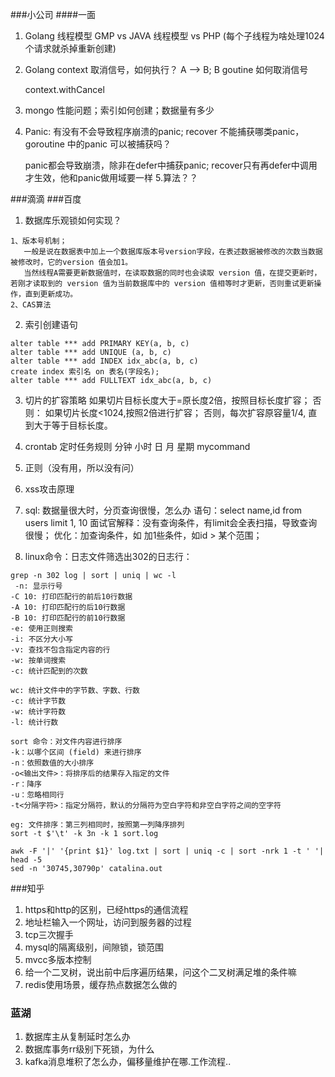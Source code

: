 ###小公司
####一面
1. Golang 线程模型 GMP  vs JAVA 线程模型 vs PHP (每个子线程为啥处理1024个请求就杀掉重新创建)
2. Golang context 取消信号，如何执行？ A —> B;  B goutine 如何取消信号


    context.withCancel
3. mongo 性能问题；索引如何创建；数据量有多少
4. Panic: 有没有不会导致程序崩溃的panic; recover 不能捕获哪类panic， goroutine 中的panic 可以被捕获吗？
   

    panic都会导致崩溃，除非在defer中捕获panic; recover只有再defer中调用才生效，他和panic做用域要一样
5.算法？？

###滴滴
###百度
1. 数据库乐观锁如何实现？
```bigquery
1、版本号机制；
   一般是说在数据表中加上一个数据库版本号version字段，在表述数据被修改的次数当数据被修改时，它的version 值会加1。
   当然线程A需要更新数据值时，在读取数据的同时也会读取 version 值，在提交更新时，若刚才读取到的 version 值为当前数据库中的 version 值相等时才更新，否则重试更新操作，直到更新成功。
2、CAS算法

```

2. 索引创建语句
```bigquery
alter table *** add PRIMARY KEY(a, b, c)
alter table *** add UNIQUE (a, b, c)
alter table *** add INDEX idx_abc(a, b, c)
create index 索引名 on 表名(字段名);
alter table *** add FULLTEXT idx_abc(a, b, c)
```
3. 切片的扩容策略
   如果切片目标长度大于=原长度2倍，按照目标长度扩容；
   否则：
   如果切片长度<1024,按照2倍进行扩容；
   否则，每次扩容原容量1/4, 直到大于等于目标长度。

4. crontab 定时任务规则
   分钟 小时 日 月 星期 mycommand

5. 正则（没有用，所以没有问）
6. xss攻击原理
7. sql: 数据量很大时，分页查询很慢，怎么办
   语句：select name,id from users limit 1, 10
   面试官解释：没有查询条件，有limit会全表扫描，导致查询很慢；
   优化：加查询条件，如 加1些条件，如id > 某个范围；

8. linux命令：日志文件筛选出302的日志行：
``` 
grep -n 302 log | sort | uniq | wc -l
 -n: 显示行号
-C 10: 打印匹配行的前后10行数据
-A 10: 打印匹配行的后10行数据
-B 10: 打印匹配行的前10行数据
-e: 使用正则搜索
-i: 不区分大小写
-v: 查找不包含指定内容的行
-w: 按单词搜索
-c: 统计匹配到的次数

wc: 统计文件中的字节数、字数、行数
-c: 统计字节数
-w: 统计字符数
-l: 统计行数

sort 命令：对文件内容进行排序
-k：以哪个区间 (field) 来进行排序
-n：依照数值的大小排序
-o<输出文件>：将排序后的结果存入指定的文件
-r：降序
-u：忽略相同行
-t<分隔字符>：指定分隔符，默认的分隔符为空白字符和非空白字符之间的空字符

eg: 文件排序：第三列相同时，按照第一列降序排列
sort -t $'\t' -k 3n -k 1 sort.log

awk -F '|' '{print $1}' log.txt | sort | uniq -c | sort -nrk 1 -t ' '| head -5
sed -n '30745,30790p' catalina.out
```
###知乎
1. https和http的区别，已经https的通信流程
2. 地址栏输入一个网址，访问到服务器的过程
3. tcp三次握手
4. mysql的隔离级别，间隙锁，锁范围
5. mvcc多版本控制
6. 给一个二叉树，说出前中后序遍历结果，问这个二叉树满足堆的条件嘛
7. redis使用场景，缓存热点数据怎么做的
### 蓝湖
1. 数据库主从复制延时怎么办
2. 数据库事务rr级别下死锁，为什么
3. kafka消息堆积了怎么办，偏移量维护在哪.工作流程..
